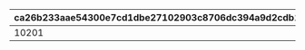 |ca26b233aae54300e7cd1dbe27102903c8706dc394a9d2cdb1fcc288358fbc37|63c201fc5fbfc5e35b1d31be109d8183d4aab785c91715c36a03c20e051dd4bf|18a818f114311d35dae37cf3d42fb1e6fcc3585b14fb314b46621dd9b7bd2d4e|
| --- | --- | --- |
|10201|10074|4|